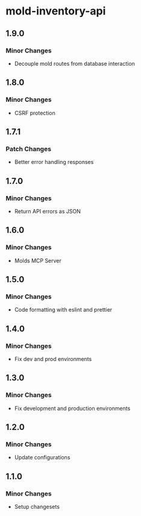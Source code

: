 # mold-inventory-api

## 1.9.0

### Minor Changes

- Decouple mold routes from database interaction

## 1.8.0

### Minor Changes

- CSRF protection

## 1.7.1

### Patch Changes

- Better error handling responses

## 1.7.0

### Minor Changes

- Return API errors as JSON

## 1.6.0

### Minor Changes

- Molds MCP Server

## 1.5.0

### Minor Changes

- Code formatting with eslint and prettier

## 1.4.0

### Minor Changes

- Fix dev and prod environments

## 1.3.0

### Minor Changes

- Fix development and production environments

## 1.2.0

### Minor Changes

- Update configurations

## 1.1.0

### Minor Changes

- Setup changesets
